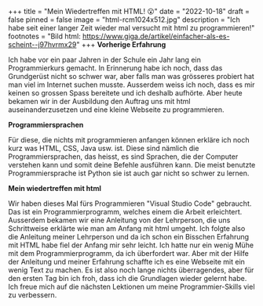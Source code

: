 +++
title = "Mein Wiedertreffen mit HTML! 😮"
date = "2022-10-18"
draft = false
pinned = false
image = "html-rcm1024x512.jpg"
description = "Ich habe seit einer langer Zeit wieder mal versucht mit html zu programmieren!"
footnotes = "Bild html: https://www.giga.de/artikel/einfacher-als-es-scheint--j97hvrmx29"
+++
**Vorherige Erfahrung**

Ich habe vor ein paar Jahren in der Schule ein Jahr lang ein Programmierkurs gemacht. In Erinnerung habe ich noch, dass das Grundgerüst nicht so schwer war, aber falls man was grösseres probiert hat man viel im Internet suchen musste. Ausserdem weiss ich noch, dass es mir keinen so grossen Spass bereitete und ich deshalb aufhörte. Aber heute bekamen wir in der Ausbildung den Auftrag uns mit html auseinanderzusetzen und eine kleine Webseite zu programmieren.

**Programmiersprachen**

Für diese, die nichts mit programmieren anfangen können erkläre ich noch kurz was HTML, CSS, Java usw. ist. Diese sind nämlich die Programmiersprachen, das heisst, es sind Sprachen, die der Computer verstehen kann und somit deine Befehle ausführen kann. Die meist benutzte Programmiersprache ist Python sie ist auch gar nicht so schwer zu lernen.

**Mein wiedertreffen mit html**

Wir haben dieses Mal fürs Programmieren "Visual Studio Code" gebraucht. Das ist ein Programmierprogramm, welches einem die Arbeit erleichtert. Ausserdem bekamen wir eine Anleitung von der Lehrperson, die uns Schrittweise erklärte wie man am Anfang mit html umgeht. Ich folgte also die Anleitung meiner Lehrperson und da ich schon ein Bisschen Erfahrung mit HTML habe fiel der Anfang mir sehr leicht. Ich hatte nur ein wenig Mühe mit dem Programmierprogramm, da ich überfordert war. Aber mit der Hilfe der Anleitung und meiner Erfahrung schaffte ich es eine Webseite mit ein wenig Text zu machen. Es ist also noch lange nichts überragendes, aber für den ersten Tag bin ich froh, dass ich die Grundlagen wieder gelernt habe. Ich freue mich auf die nächsten Lektionen um meine Programmier-Skills viel zu verbessern.